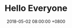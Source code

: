 ﻿---
layout:     post
title:      Hello Everyone
date: 2018-05-02 08:00:00 +0800
keywords:
categories:
tags:
    - note
    - reading
---
 